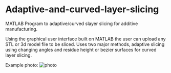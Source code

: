 # Adaptive-and-curved-layer-slicing
MATLAB Program to adaptive/curved slayer slicing for additive manufacturing.

Using the graphical user interface built on MATLAB the user can upload any STL or 3d model file to be sliced.
Uses two major methods, adaptive slicing using changing angles and residue height or bezier surfaces for curved layer slicing.

Example photo: ![photo](https://i.imgur.com/4T1ptWa.png)
